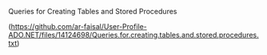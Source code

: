Queries for Creating Tables and Stored Procedures


(https://github.com/ar-faisal/User-Profile-ADO.NET/files/14124698/Queries.for.creating.tables.and.stored.procedures.txt)
